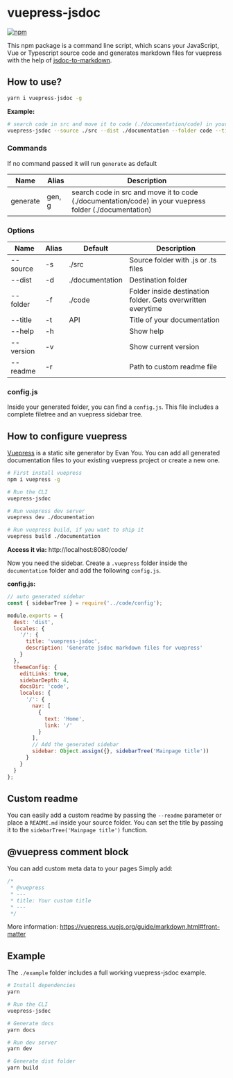 # vuepress-jsdoc

[![npm](https://img.shields.io/npm/v/vuepress-jsdoc.svg)](https://www.npmjs.com/package/vuepress-jsdoc)

This npm package is a command line script, which scans your JavaScript, Vue or Typescript source code and generates markdown files for vuepress with the help of [jsdoc-to-markdown](https://github.com/jsdoc2md/jsdoc-to-markdown).

## How to use?

```bash
yarn i vuepress-jsdoc -g
```

**Example:**

```bash
# search code in src and move it to code (./documentation/code) in your vuepress folder (./documentation)
vuepress-jsdoc --source ./src --dist ./documentation --folder code --title API
```

### Commands

If no command passed it will run `generate` as default

| Name     | Alias  | Description                                                                                             |
| -------- | ------ | ------------------------------------------------------------------------------------------------------- |
| generate | gen, g | search code in src and move it to code (./documentation/code) in your vuepress folder (./documentation) |

### Options

| Name      | Alias | Default         | Description                                                  |
| --------- | ----- | --------------- | ------------------------------------------------------------ |
| --source  | -s    | ./src           | Source folder with .js or .ts files                          |
| --dist    | -d    | ./documentation | Destination folder                                           |
| --folder  | -f    | ./code          | Folder inside destination folder. Gets overwritten everytime |
| --title   | -t    | API             | Title of your documentation                                  |
| --help    | -h    |                 | Show help                                                    |
| --version | -v    |                 | Show current version                                         |
| --readme  | -r    |                 | Path to custom readme file                                   |

### config.js

Inside your generated folder, you can find a `config.js`.
This file includes a complete filetree and an vuepress sidebar tree.

## How to configure vuepress

[Vuepress](https://vuepress.vuejs.org/) is a static site generator by Evan You.
You can add all generated documentation files to your existing vuepress project or create a new one.

```bash
# First install vuepress
npm i vuepress -g

# Run the CLI
vuepress-jsdoc

# Run vuepress dev server
vuepress dev ./documentation

# Run vuepress build, if you want to ship it
vuepress build ./documentation
```

**Access it via:** http://localhost:8080/code/

Now you need the sidebar.
Create a `.vuepress` folder inside the `documentation` folder and add the following `config.js`.

**config.js:**

```javascript
// auto generated sidebar
const { sidebarTree } = require('../code/config');

module.exports = {
  dest: 'dist',
  locales: {
    '/': {
      title: 'vuepress-jsdoc',
      description: 'Generate jsdoc markdown files for vuepress'
    }
  },
  themeConfig: {
    editLinks: true,
    sidebarDepth: 4,
    docsDir: 'code',
    locales: {
      '/': {
        nav: [
          {
            text: 'Home',
            link: '/'
          }
        ],
        // Add the generated sidebar
        sidebar: Object.assign({}, sidebarTree('Mainpage title'))
      }
    }
  }
};
```

## Custom readme

You can easily add a custom readme by passing the `--readme` parameter or place a `README.md` inside your source folder.
You can set the title by passing it to the `sidebarTree('Mainpage title')` function.

## @vuepress comment block

You can add custom meta data to your pages
Simply add:

```javascript
/*
 * @vuepress
 * ---
 * title: Your custom title
 * ---
 */
```

More information: https://vuepress.vuejs.org/guide/markdown.html#front-matter

## Example

The `./example` folder includes a full working vuepress-jsdoc example.

```bash
# Install dependencies
yarn

# Run the CLI
vuepress-jsdoc

# Generate docs
yarn docs

# Run dev server
yarn dev

# Generate dist folder
yarn build
```
